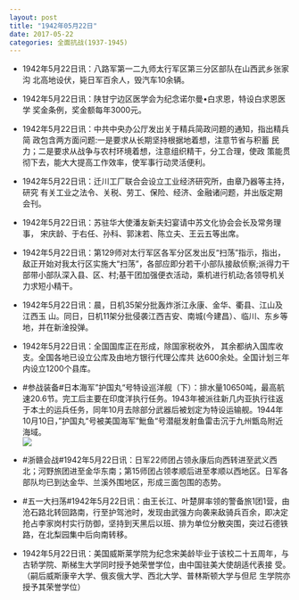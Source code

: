 ```yaml
---
layout: post
title: "1942年05月22日"
date: 2017-05-22
categories: 全面抗战(1937-1945)
---
```


<meta name="referrer" content="no-referrer" />

- 1942年5月22日讯：八路军第一二九师太行军区第三分区部队在山西武乡张家沟 北高地设伏，毙日军百余人，毁汽车10余辆。 

- 1942年5月22日讯：陕甘宁边区医学会为纪念诺尔曼•白求恩，特设白求恩医学 奖金条例，奖金额每年3000元。 

- 1942年5月22日讯：中共中央办公厅发出关于精兵简政问题的通知，指出精兵简 政包含两方面问题:一是要求从长期坚持根据地着想，注意节省与积蓄 民力；二是要求从战争与农村环境着想，注意组织精干，分工合理，使政 策能贯彻下去，能大大提高工作效率，使军事行动灵活便利。 

- 1942年5月22日讯：迁川工厂联合会设立工业经济研究所，由章乃器等主持，研究 有关工业之法令、关税、劳工、保险、经济、金融诸问题，并出版定期 会刊。 

- 1942年5月22日讯：苏驻华大使潘友新夫妇宴请中苏文化协会会长及常务理事， 宋庆龄、于右任、孙科、郭沫若、陈立夫、王云五等出席。 

- 1942年5月22日讯：第129师对太行军区各军分区发出反“扫荡”指示，指出，敌正开始对我太行区实施大“扫荡”，各部应即分若干小部队接敌侦察;派得力干部带小部队深入县、区、村;基干团加强便衣活动，乘机进行机动;各领导机关力求短小精干。 

- 1942年5月22日讯：晨，日机35架分批轰炸浙江永康、金华、衢县、江山及江西玉 山。同日，日机11架分批侵袭江西吉安、南城(今建昌）、临川、东乡等 地，并在新淦投弹。 

- 1942年5月22日讯：全国国库正在形成，除国家税收外， 其余都纳入国库收支。全国各地已设立公库及由地方银行代理公库共 达600余处。全国计划三年内设立1200个县库。 

- #参战装备#日本海军”护国丸“号特设巡洋舰（下）：排水量10650吨，最高航速20.6节。完工后主要在印度洋执行任务。1943年被派往新几内亚执行往返于本土的运兵任务，同年10月去除部分武器后被划定为特设运输舰。1944年10月10日，”护国丸“号被美国海军”魮鱼“号潜艇发射鱼雷击沉于九州甑岛附近海域。 <br/><img src="https://wx2.sinaimg.cn/large/aca367d8ly1fftwrymcdnj20m80il431.jpg" />

- #浙赣会战#1942年5月22日讯：日军22师团占领永康后向西转进至武义西北；河野旅团进至金华东南；第15师团占领孝顺后进至孝顺以西地区。日军各部队均已到达金华、兰溪外围地区，形成三面包围的态势。 

- #五一大扫荡#1942年5月22日讯：由王长江、叶楚屏率领的警备旅1团1营，由沧石路北转回路南，行至护驾池时，发现由武强方向袭来敌骑兵百余，即决定抢占李家岗村实行防御，坚持到天黑后以班、排为单位分散突围，突过石德铁路，在北梨园集中后向南转移。 

- 1942年5月22日讯：美国威斯莱学院为纪念宋美龄毕业于该校二十五周年，与古轿学院、斯梯生大学同时授予她荣誉学位，由中国驻美大使胡适代表接 受。（嗣后威斯康辛大学、俄亥俄大学、西北大学、普林斯顿大学与但尼 生学院亦授予其荣誉学位） 

